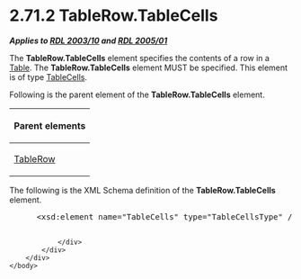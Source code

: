 <html dir="LTR" xmlns:mshelp="http://msdn.microsoft.com/mshelp" xmlns:ddue="http://ddue.schemas.microsoft.com/authoring/2003/5" xmlns:xlink="http://www.w3.org/1999/xlink" xmlns:tool="http://www.microsoft.com/tooltip">
    <head>
        <meta http-equiv="Content-Type" content="text/html; CHARSET=utf-8"></meta>
        <meta name="save" content="history"></meta>
        <title>2.71.2 TableRow.TableCells</title>
        <xml>
            <mshelp:toctitle title="2.71.2 TableRow.TableCells"></mshelp:toctitle>
            <mshelp:rltitle title="[MS-RDL]: TableRow.TableCells"></mshelp:rltitle>
            <mshelp:keyword index="A" term="91e08c7e-764e-4d36-96f3-57c4ba272aab"></mshelp:keyword>
            <mshelp:attr name="DCSext.ContentType" value="open specification"></mshelp:attr>
            <mshelp:attr name="AssetID" value="91e08c7e-764e-4d36-96f3-57c4ba272aab"></mshelp:attr>
            <mshelp:attr name="TopicType" value="kbRef"></mshelp:attr>
            <mshelp:attr name="DCSext.Title" value="[MS-RDL]: TableRow.TableCells" />
        </xml>
    </head>
    <body>
        <div id="header">
            <h1 class="heading">2.71.2 TableRow.TableCells</h1>
        </div>
        <div id="mainSection">
            <div id="mainBody">
                <div id="allHistory" class="saveHistory"></div>
                <div id="sectionSection0" class="section" name="collapseableSection">
                    

<p><b><i>Applies to </i></b><a href="a7e2ad00-07c8-4f6d-80ab-3ad55df7b233.md"><b><i>RDL 2003/10</i></b></a><b>
<i>and </i></b><a href="3ebe2912-4958-4832-b391-cad1f5e13338.md"><b><i>RDL 2005/01</i></b></a></p>

<p>The <b>TableRow.TableCells</b> element specifies the
contents of a row in a <a href="660db744-699e-4ca3-a2d6-a5cab4bcf9b0.md">Table</a>.
The <b>TableRow.TableCells</b> element MUST be specified. This element is of
type <a href="a60424f1-e149-4184-a9c1-78e4e507baae.md">TableCells</a>. </p>

<p>Following is the parent element of the <b>TableRow.TableCells</b>
element.</p>

<table>
 <thead>
  <tr>
   <th>
   <p>Parent elements</p>
   </th>
  </tr>
 </thead>
 <tr>
  <td>
  <p><a href="839c6688-01b5-4468-a398-49a7a4ce5eed.md">TableRow</a></p>
  </td>
 </tr>
</table>

<p>The following is the XML Schema definition of the <b>TableRow.TableCells</b>
element.           </p>

<dl>
<dd>
<div><pre> &lt;xsd:element name=&quot;TableCells&quot; type=&quot;TableCellsType&quot; /&gt;
  
</pre></div>
</dd></dl>


                </div>
            </div>
        </div>
    </body>
</html>